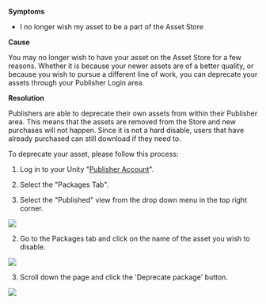 
        

<span class="wysiwyg-underline">**Symptoms** </span>

*   I no longer wish my asset to be a part of the Asset Store

<span class="wysiwyg-underline">**Cause** </span>

You may no longer wish to have your asset on the Asset Store for a few reasons. Whether it is because your newer assets are of a better quality, or because you wish to pursue a different line of work, you can deprecate your assets through your Publisher Login area.

<span class="wysiwyg-underline">**Resolution** </span>

Publishers are able to deprecate their own assets from within their Publisher area. This means that the assets are removed from the Store and new purchases will not happen. Since it is not a hard disable, users that have already purchased can still download if they need to.

To deprecate your asset, please follow this process:

1) Log in to your Unity "[Publisher Account](https://publisher.assetstore.unity3d.com/packages.html)".

2) Select the "Packages Tab".

3) Select the "Published" view from the drop down menu in the top right corner.

![](/hc/en-us/article_attachments/203403345/P_DropDown.png)

2) Go to the Packages tab and click on the name of the asset you wish to disable.

![](/hc/en-us/article_attachments/203372219/P_Name.png)

3) Scroll down the page and click the 'Deprecate package' button.

![](/hc/en-us/article_attachments/203372209/P_DeprecateButton.png)

      